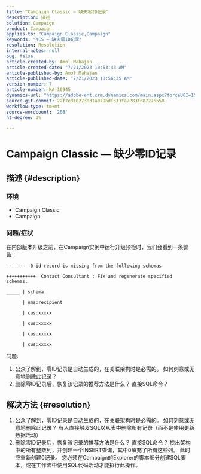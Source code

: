 ```yaml
---
title: “Campaign Classic — 缺失零ID记录”
description: 描述
solution: Campaign
product: Campaign
applies-to: "Campaign Classic,Campaign"
keywords: "KCS — 缺失零ID记录"
resolution: Resolution
internal-notes: null
bug: false
article-created-by: Amol Mahajan
article-created-date: "7/21/2023 10:53:43 AM"
article-published-by: Amol Mahajan
article-published-date: "7/21/2023 10:56:35 AM"
version-number: 7
article-number: KA-16945
dynamics-url: "https://adobe-ent.crm.dynamics.com/main.aspx?forceUCI=1&pagetype=entityrecord&etn=knowledgearticle&id=8593aad9-b427-ee11-9966-6045bd0067ea"
source-git-commit: 22f7e310273031a0796df313fa7283fd87275558
workflow-type: tm+mt
source-wordcount: '208'
ht-degree: 3%

---
```


# Campaign Classic — 缺少零ID记录

## 描述 {#description}


### <b>环境</b>

- Campaign Classic
- Campaign




### <b>问题/症状</b>

在内部版本升级之前，在Campaign实例中运行升级预检时，我们会看到一条警告：


```
-------  0 id record is missing from the following schemas

+++++++++++  Contact Consultant : Fix and regenerate specified schemas.

_____ | schema                   

      | nms:recipient            

      | cus:xxxxx     

      | cus:xxxxx         

      | cus:xxxxx        

      | cus:xxxxx
```


问题:

1. 公众了解到，零ID记录是自动生成的，在关联架构时是必需的。 如何刻意或无意地删除此记录？
2. 删除零ID记录后，恢复该记录的推荐方法是什么？ 直接SQL命令？



## 解决方法 {#resolution}


1. 公众了解到，零ID记录是自动生成的，在关联架构时是必需的。 如何刻意或无意地删除此记录？ 有人直接触发SQL以从表中删除所有记录（而不是使用更新数据活动）
2. 删除零ID记录后，恢复该记录的推荐方法是什么？ 直接SQL命令？ 找出架构中的所有整数列，并创建一个INSERT查询，其中0填充了所有这些列。 此时应重新创建0记录。 您必须在Campaign的Explorer的脚本部分创建SQL脚本，或在工作流中使用SQL代码活动才能执行此操作。

